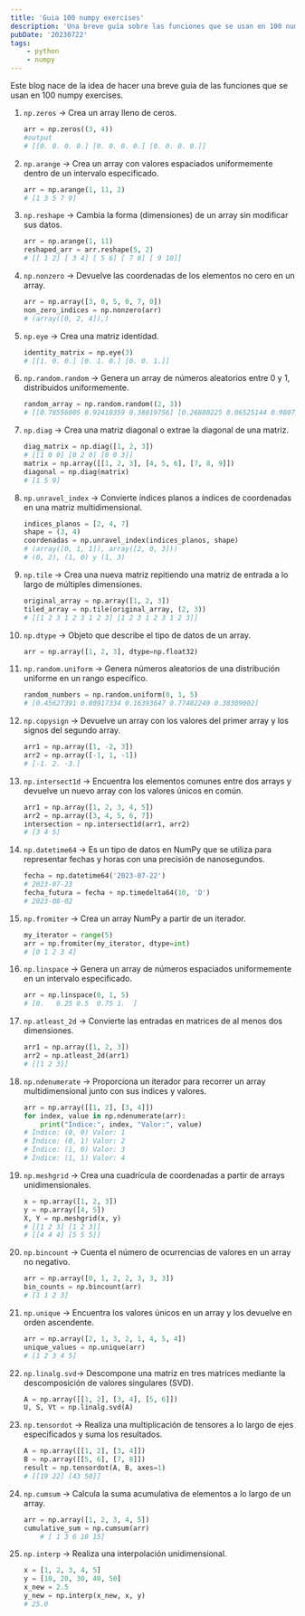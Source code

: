 ```yaml
---
title: 'Guia 100 numpy exercises'
description: 'Una breve guia sobre las funciones que se usan en 100 numpy exercises'
pubDate: '20230722'
tags:
    - python
    - numpy
---
```


Este blog nace de la idea de hacer una breve guia de las funciones que se usan en 100 numpy exercises.

1. `np.zeros` -> Crea un array lleno de ceros.
	```python
	arr = np.zeros((3, 4))
	#output
	# [[0. 0. 0. 0.] [0. 0. 0. 0.] [0. 0. 0. 0.]]
	```
2. `np.arange` -> Crea un array con valores espaciados uniformemente dentro de un intervalo especificado.
	```python
	arr = np.arange(1, 11, 2)
	# [1 3 5 7 9]
	```
3. `np.reshape` -> Cambia la forma (dimensiones) de un array sin modificar sus datos.
	```python
	arr = np.arange(1, 11) 
	reshaped_arr = arr.reshape(5, 2)
	# [[ 1 2] [ 3 4] [ 5 6] [ 7 8] [ 9 10]]
	```
4. `np.nonzero` -> Devuelve las coordenadas de los elementos no cero en un array.
	```python
	arr = np.array([3, 0, 5, 0, 7, 0]) 
	non_zero_indices = np.nonzero(arr)
	# (array([0, 2, 4]),)
	```
5. `np.eye` -> Crea una matriz identidad.
	```python
	identity_matrix = np.eye(3)
	# [[1. 0. 0.] [0. 1. 0.] [0. 0. 1.]]
	```
6. `np.random.random` -> Genera un array de números aleatorios entre 0 y 1, distribuidos uniformemente.
	```python
	random_array = np.random.random((2, 3))
	# [[0.78556005 0.92418359 0.38019756] [0.26880225 0.06525144 0.98072087]]
	```
7. `np.diag` -> Crea una matriz diagonal o extrae la diagonal de una matriz.
	```python
	diag_matrix = np.diag([1, 2, 3])
	# [[1 0 0] [0 2 0] [0 0 3]]
	matrix = np.array([[1, 2, 3], [4, 5, 6], [7, 8, 9]]) 
	diagonal = np.diag(matrix)
	# [1 5 9]
	```
8. `np.unravel_index` -> Convierte índices planos a índices de coordenadas en una matriz multidimensional.
	```python
	indices_planos = [2, 4, 7] 
	shape = (3, 4)
	coordenadas = np.unravel_index(indices_planos, shape)
	# (array([0, 1, 1]), array([2, 0, 3]))
	# (0, 2), (1, 0) y (1, 3)
	```
9. `np.tile` -> Crea una nueva matriz repitiendo una matriz de entrada a lo largo de múltiples dimensiones.
	```python
	original_array = np.array([1, 2, 3]) 
	tiled_array = np.tile(original_array, (2, 3))
	# [[1 2 3 1 2 3 1 2 3] [1 2 3 1 2 3 1 2 3]]
	```
10. `np.dtype` -> Objeto que describe el tipo de datos de un array.
	```python
	arr = np.array([1, 2, 3], dtype=np.float32)
	```
11. `np.random.uniform` -> Genera números aleatorios de una distribución uniforme en un rango específico.
	```python
	random_numbers = np.random.uniform(0, 1, 5)
	# [0.45627391 0.80917334 0.16393647 0.77482249 0.38309002]
	```
12. `np.copysign` -> Devuelve un array con los valores del primer array y los signos del segundo array.
	```python
	arr1 = np.array([1, -2, 3]) 
	arr2 = np.array([-1, 1, -1])
	# [-1. 2. -3.]
	```
13. `np.intersect1d` -> Encuentra los elementos comunes entre dos arrays y devuelve un nuevo array con los valores únicos en común.
	```python
	arr1 = np.array([1, 2, 3, 4, 5]) 
	arr2 = np.array([3, 4, 5, 6, 7]) 
	intersection = np.intersect1d(arr1, arr2)
	# [3 4 5]
	```
14. `np.datetime64` -> Es un tipo de datos en NumPy que se utiliza para representar fechas y horas con una precisión de nanosegundos.
	```python
	fecha = np.datetime64('2023-07-22')
	# 2023-07-23
	fecha_futura = fecha + np.timedelta64(10, 'D')
	# 2023-08-02
	```
15. `np.fromiter` -> Crea un array NumPy a partir de un iterador.
	```python
	my_iterator = range(5) 
	arr = np.fromiter(my_iterator, dtype=int)
	# [0 1 2 3 4]
	```
16. `np.linspace` -> Genera un array de números espaciados uniformemente en un intervalo especificado.
	```python
	arr = np.linspace(0, 1, 5)
	# [0.   0.25 0.5  0.75 1.  ]
	```
17. `np.atleast_2d` -> Convierte las entradas en matrices de al menos dos dimensiones.
	```python
	arr1 = np.array([1, 2, 3]) 
	arr2 = np.atleast_2d(arr1)
	# [[1 2 3]]
	```
18. `np.ndenumerate` -> Proporciona un iterador para recorrer un array multidimensional junto con sus índices y valores.
	```python
	arr = np.array([[1, 2], [3, 4]])
	for index, value in np.ndenumerate(arr): 
		print("Índice:", index, "Valor:", value)
	# Índice: (0, 0) Valor: 1 
	# Índice: (0, 1) Valor: 2 
	# Índice: (1, 0) Valor: 3 
	# Índice: (1, 1) Valor: 4
	```
19. `np.meshgrid` -> Crea una cuadrícula de coordenadas a partir de arrays unidimensionales.
	```python
	x = np.array([1, 2, 3]) 
	y = np.array([4, 5])
	X, Y = np.meshgrid(x, y)
	# [[1 2 3] [1 2 3]] 
	# [[4 4 4] [5 5 5]]
	```
20. `np.bincount` -> Cuenta el número de ocurrencias de valores en un array no negativo.
	```python
	arr = np.array([0, 1, 2, 2, 3, 3, 3]) 
	bin_counts = np.bincount(arr)
	# [1 1 2 3]
	```
21. `np.unique` -> Encuentra los valores únicos en un array y los devuelve en orden ascendente.
	```python
	arr = np.array([2, 1, 3, 2, 1, 4, 5, 4])
	unique_values = np.unique(arr)
	# [1 2 3 4 5]
	```
22. `np.linalg.svd`-> Descompone una matriz en tres matrices mediante la descomposición de valores singulares (SVD).
	```python
	A = np.array([[1, 2], [3, 4], [5, 6]]) 
	U, S, Vt = np.linalg.svd(A)
	```
23. `np.tensordot` -> Realiza una multiplicación de tensores a lo largo de ejes especificados y suma los resultados.
	```python
	A = np.array([[1, 2], [3, 4]]) 
	B = np.array([[5, 6], [7, 8]])
	result = np.tensordot(A, B, axes=1)
	# [[19 22] [43 50]]
	```
24. `np.cumsum` -> Calcula la suma acumulativa de elementos a lo largo de un array.
	```python
	arr = np.array([1, 2, 3, 4, 5]) 
	cumulative_sum = np.cumsum(arr)
		# [ 1 3 6 10 15]
	```
25. `np.interp` -> Realiza una interpolación unidimensional.
	```python
	x = [1, 2, 3, 4, 5] 
	y = [10, 20, 30, 40, 50] 
	x_new = 2.5 
	y_new = np.interp(x_new, x, y)
	# 25.0
	```